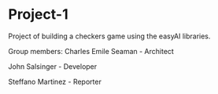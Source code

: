 # Project-1
Project of building a checkers game using the easyAI libraries. 

Group members:
Charles Emile Seaman - Architect

John Salsinger - Developer

Steffano Martinez - Reporter



